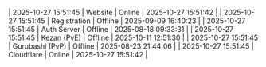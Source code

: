 | 2025-10-27 15:51:45 | Website | Online | 2025-10-27 15:51:42 |
| 2025-10-27 15:51:45 | Registration | Offline | 2025-09-09 16:40:23 |
| 2025-10-27 15:51:45 | Auth Server | Offline | 2025-08-18 09:33:31 |
| 2025-10-27 15:51:45 | Kezan (PvE) | Offline | 2025-10-11 12:51:30 |
| 2025-10-27 15:51:45 | Gurubashi (PvP) | Offline | 2025-08-23 21:44:06 |
| 2025-10-27 15:51:45 | Cloudflare | Online | 2025-10-27 15:51:42 |
